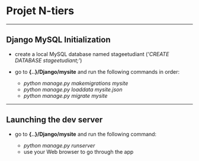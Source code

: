 # Projet N-tiers

---

## Django MySQL Initialization

- create a local MySQL database named stageetudiant (_'CREATE DATABASE stageetudiant;'_)
- go to __{..}/Django/mysite__ and run the following commands in order:

	- _python manage.py makemigrations mysite_
	- _python manage.py loaddata mysite.json_
	- _python manage.py migrate mysite_

---

## Launching the dev server

- go to __{..}/Django/mysite__ and run the following command:

	- _python manage.py runserver_
	- use your Web browser to go through the app

